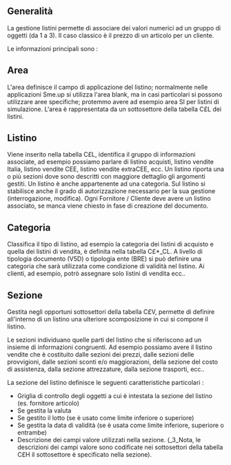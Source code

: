 ## Generalità
La gestione listini permette di associare dei valori numerici ad un gruppo di oggetti (da 1 a 3). Il caso classico è il prezzo di un  articolo per un cliente.

Le informazioni principali sono : 
## Area
L'area definisce il campo di applicazione del listino; normalmente nelle applicazioni Sme.up si utilizza l'area blank, ma in casi particolari si possono utilizzare aree specifiche; protemmo avere ad esempio area SI per listini di simulazione.
L'area è rappresentata da un sottosettore della tabella C£L dei listini.

## Listino
Viene inserito nella tabella C£L, identifica il gruppo di informazioni associate, ad esempio possiamo parlare di listino acquisti, listino vendite Italia, listino vendite CEE, listino vendite extraCEE, ecc.
Un listino riporta una o più sezioni dove sono descritti con maggiore dettaglio gli argomenti gestiti.
Un listino è anche appartenente ad una categoria.
Sul listino si stabilisce anche il grado di autorizzazione necessario per la sua gestione (interrogazione, modifica).
Ogni Fornitore / Cliente deve avere un listino associato, se manca viene chiesto in fase di creazione del documento.

## Categoria
Classifica il tipo di listino, ad esempio la categoria dei listini di acquisto e quella dei listini di vendita, è definita nella tabella C£*_CL.
A livello di tipologia documento (V5D) o tipologia ente (BRE) si può definire una categoria che sarà utilizzata come condizione di validità nel listino. Ai clienti, ad esempio, potrò assegnare solo listini di vendita ecc..

## Sezione
Gestita negli opportuni sottosettori della tabella C£V, permette di definire all'interno di un listino una ulteriore scomposizione in cui si compone il listino.

Le sezioni individuano quelle parti del listino che si riferiscono ad un insieme di informazioni congruenti. Ad esempio possiamo avere il listino vendite che è costituito dalle sezioni dei prezzi, dalle sezioni delle provvigioni, dalle sezioni sconti e/o maggiorazioni, della sezione del costo di assistenza, dalla sezione attrezzature, dalla sezione trasporti, ecc..

La sezione del listino definisce le seguenti caratteristiche particolari : 
 * Griglia di controllo degli oggetti a cui è intestata la sezione del listino (es. fornitore articolo)
 * Se gestita la valuta
 * Se gestito il lotto (se è usato come limite inferiore o superiore)
 * Se gestita la data di validità (se è usata come limite inferiore, superiore o entrambe)
 * Descrizione dei campi valore utilizzati nella sezione. (_3_Nota, le descrizioni dei campi valore sono codificate nei sottosettori della tabella C£H il sottosettore è specificato nella sezione).
